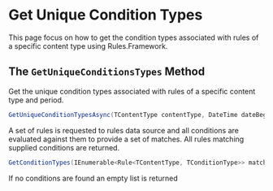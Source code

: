 # Get Unique Condition Types

This page focus on how to get the condition types  associated with rules of a specific content type using Rules.Framework.

## The `GetUniqueConditionsTypes` Method

Get the unique condition types associated with rules of a specific content type and period.

```csharp
GetUniqueConditionTypesAsync(TContentType contentType, DateTime dateBegin, DateTime dateEnd)
```
A set of rules is requested to rules data source and all conditions are evaluated against them to provide a set of matches. All rules matching supplied conditions are returned.

```csharp
GetConditionTypes(IEnumerable<Rule<TContentType, TConditionType>> matchedRules)
```
If no conditions are found an empty list is returned